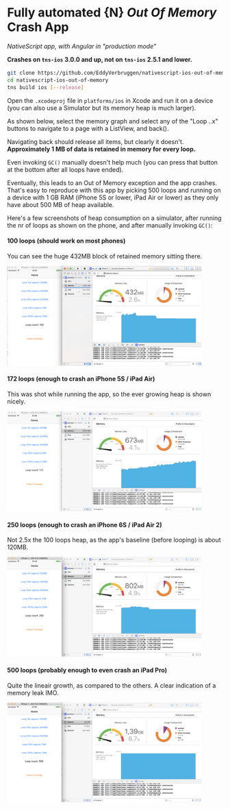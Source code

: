 Fully automated {N} _Out Of Memory_ Crash App
=============================================

_NativeScript app, with Angular in "production mode"_

**Crashes on `tns-ios` 3.0.0 and up, not on `tns-ios` 2.5.1 and lower.**

```bash
git clone https://github.com/EddyVerbruggen/nativescript-ios-out-of-memory
cd nativescript-ios-out-of-memory
tns build ios [--release]
```

Open the `.xcodeproj` file in `platforms/ios` in Xcode and run it on a device
(you can also use a Simulator but its memory heap is much larger).

As shown below, select the memory graph and select any of the "Loop ..x" buttons to
navigate to a page with a ListView, and back().
 
Navigating back should release all items, but clearly it doesn't. **Approximately 1 MB of data is retained in memory for every loop.**

Even invoking `GC()` manually doesn't help much (you can press that button at the bottom after all loops have ended).

Eventually, this leads to an Out of Memory exception and the app crashes. That's easy to reproduce with this app by picking 500 loops and running on a device with 1 GB RAM (iPhone 5S or lower, iPad Air or lower) as they only have about 500 MB of heap available.

Here's a few screenshots of heap consumption on a simulator, after running the nr of loops as shown on the phone, and after manually invoking `GC()`:

#### 100 loops (should work on most phones)
You can see the huge 432MB block of retained memory sitting there.

<img src="media/100loops.png" width="90%"/>

#### 172 loops (enough to crash an iPhone 5S / iPad Air)
This was shot while running the app, so the ever growing heap is shown nicely.

<img src="media/172loops.png" width="90%"/>

#### 250 loops (enough to crash an iPhone 6S / iPad Air 2)
Not 2.5x the 100 loops heap, as the app's baseline (before looping) is about 120MB.

<img src="media/250loops.png" width="90%"/>

#### 500 loops (probably enough to even crash an iPad Pro)
Quite the lineair growth, as compared to the others. A clear indication of a memory leak IMO.

<img src="media/500loops.png" width="90%"/>
